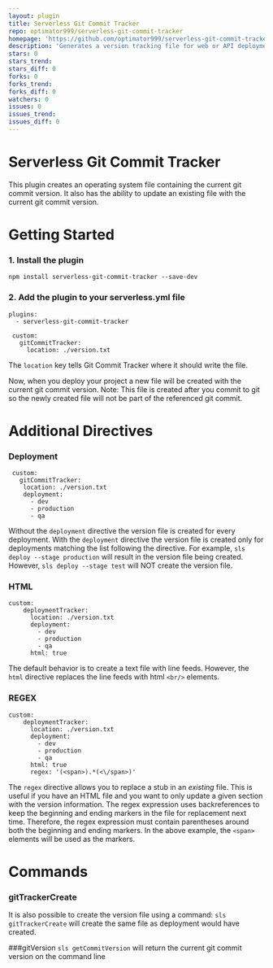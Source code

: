 ```yaml
---
layout: plugin
title: Serverless Git Commit Tracker
repo: optimator999/serverless-git-commit-tracker
homepage: 'https://github.com/optimator999/serverless-git-commit-tracker'
description: 'Generates a version tracking file for web or API deployment containing the latest git commit version number, deployment stage, and date'
stars: 0
stars_trend: 
stars_diff: 0
forks: 0
forks_trend: 
forks_diff: 0
watchers: 0
issues: 0
issues_trend: 
issues_diff: 0
---
```



# Serverless Git Commit Tracker
This plugin creates an operating system file containing the current git commit version. It also has the ability to update an existing file with the current git commit version.

# Getting Started

### 1. Install the plugin
```
npm install serverless-git-commit-tracker --save-dev
``` 

### 2. Add the plugin to your serverless.yml file
```
plugins:
  - serverless-git-commit-tracker
  
 custom:
   gitCommitTracker:
     location: ./version.txt
```
 
 The `location` key tells Git Commit Tracker where it should write the file.
 
Now, when you deploy your project a new file will be created with the current git commit version. Note: This file is created after you commit to git so the newly created file will not be part of the referenced git commit.
 
# Additional Directives
 
### Deployment
```
 custom:
   gitCommitTracker:
 	location: ./version.txt
 	deployment:
 	  - dev
 	  - production
 	  - qa
```

Without the `deployment` directive the version file is created for every deployment. With the `deployment` directive the version file is created only for deployments matching the list following the directive. For example, `sls deploy --stage production` will result in the version file being created. However, `sls deploy --stage test` will NOT create the version file.

### HTML

```
custom:
	deploymentTracker:
	  location: ./version.txt
	  deployment:
		- dev
		- production
		- qa
	  html: true
```
The default behavior is to create a text file with line feeds. However, the `html` directive replaces the line feeds with html `<br/>` elements.

### REGEX
```
custom:
	deploymentTracker:
	  location: ./version.txt
	  deployment:
		- dev
		- production
		- qa
	  html: true
	  regex: '(<span>).*(<\/span>)'
```
The `regex` directive allows you to replace a stub in an *existing* file. This is useful if you have an HTML file and you want to only update a given section with the version information. The regex expression uses backreferences to keep the beginning and ending markers in the file for replacement next time. Therefore, the regex expression must contain parentheses around both the beginning and ending markers. In the above example, the `<span>` elements will be used as the markers.

# Commands

### gitTrackerCreate
It is also possible to create the version file using a command: `sls gitTrackerCreate` will create the same file as deployment would have created.

###gitVersion
`sls getCommitVersion` will return the current git commit version on the command line

